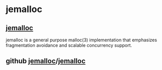# jemalloc

## [jemalloc](http://jemalloc.net/)

jemalloc is a general purpose malloc(3) implementation that emphasizes fragmentation avoidance and scalable concurrency support. 

## github [jemalloc](https://github.com/jemalloc)/**[jemalloc](https://github.com/jemalloc/jemalloc)**